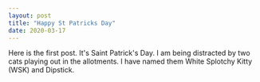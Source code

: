 ```yaml
---
layout: post
title: "Happy St Patricks Day"
date: 2020-03-17
---
```


Here is the first post. It's Saint Patrick's Day. I am being distracted by two cats playing out in the allotments.
I have named them White Splotchy Kitty (WSK) and Dipstick.
